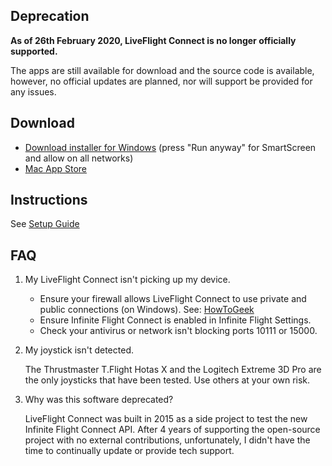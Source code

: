 ## Deprecation

**As of 26th February 2020, LiveFlight Connect is no longer officially supported.**

The apps are still available for download and the source code is available, however, no official updates are planned, nor will support be provided for any issues.

## Download

 - [Download installer for Windows](https://github.com/LiveFlightApp/Connect-Windows/releases/download/1.0.0.0/LiveFlight-Connect-Setup.zip) (press "Run anyway" for SmartScreen and allow on all networks)
 - [Mac App Store](https://itunes.apple.com/us/app/liveflight-connect/id1078754162?ls=1&mt=12)

## Instructions

See [Setup Guide](http://help.liveflightapp.com/connect/setup-guide)

## FAQ

1. My LiveFlight Connect isn't picking up my device.

   - Ensure your firewall allows LiveFlight Connect to use private and public connections (on Windows). See: [HowToGeek](https://www.howtogeek.com/howto/uncategorized/how-to-create-exceptions-in-windows-vista-firewall/)
    - Ensure Infinite Flight Connect is enabled in Infinite Flight Settings.
    - Check your antivirus or network isn't blocking ports 10111 or 15000.
  
2. My joystick isn't detected.
 
    The Thrustmaster T.Flight Hotas X and the Logitech Extreme 3D Pro are the only joysticks that have been tested. Use others at your own risk.
  
3. Why was this software deprecated?
 
    LiveFlight Connect was built in 2015 as a side project to test the new Infinite Flight Connect API. After 4 years of supporting the open-source project with no external contributions, unfortunately, I didn't have the time to continually update or provide tech support.
